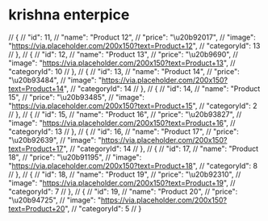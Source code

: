 # krishna enterpice


 // {
  //   "id": 11,
  //   "name": "Product 12",
  //   "price": "\u20b92017",
  //   "image": "https://via.placeholder.com/200x150?text=Product+12",
  //   "categoryId": 13
  // },
  // {
  //   "id": 12,
  //   "name": "Product 13",
  //   "price": "\u20b9690",
  //   "image": "https://via.placeholder.com/200x150?text=Product+13",
  //   "categoryId": 10
  // },
  // {
  //   "id": 13,
  //   "name": "Product 14",
  //   "price": "\u20b93484",
  //   "image": "https://via.placeholder.com/200x150?text=Product+14",
  //   "categoryId": 14
  // },
  // {
  //   "id": 14,
  //   "name": "Product 15",
  //   "price": "\u20b93485",
  //   "image": "https://via.placeholder.com/200x150?text=Product+15",
  //   "categoryId": 2
  // },
  // {
  //   "id": 15,
  //   "name": "Product 16",
  //   "price": "\u20b93827",
  //   "image": "https://via.placeholder.com/200x150?text=Product+16",
  //   "categoryId": 13
  // },
  // {
  //   "id": 16,
  //   "name": "Product 17",
  //   "price": "\u20b92639",
  //   "image": "https://via.placeholder.com/200x150?text=Product+17",
  //   "categoryId": 14
  // },
  // {
  //   "id": 17,
  //   "name": "Product 18",
  //   "price": "\u20b91195",
  //   "image": "https://via.placeholder.com/200x150?text=Product+18",
  //   "categoryId": 8
  // },
  // {
  //   "id": 18,
  //   "name": "Product 19",
  //   "price": "\u20b92310",
  //   "image": "https://via.placeholder.com/200x150?text=Product+19",
  //   "categoryId": 7
  // },
  // {
  //   "id": 19,
  //   "name": "Product 20",
  //   "price": "\u20b94725",
  //   "image": "https://via.placeholder.com/200x150?text=Product+20",
  //   "categoryId": 5
  // }